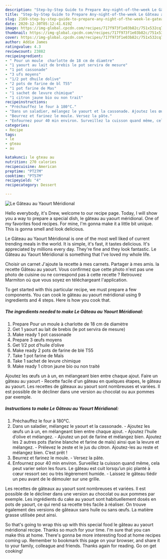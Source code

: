 ```yaml
---
description: "Step-by-Step Guide to Prepare Any-night-of-the-week Le Gâteau au Yaourt Méridional"
title: "Step-by-Step Guide to Prepare Any-night-of-the-week Le Gâteau au Yaourt Méridional"
slug: 2169-step-by-step-guide-to-prepare-any-night-of-the-week-le-gateau-au-yaourt-meridional
date: 2020-12-30T05:12:41.619Z
image: https://img-global.cpcdn.com/recipes/717f973f1e03b82c/751x532cq70/le-gateau-au-yaourt-meridional-photo-principale-de-la-recette.jpg
thumbnail: https://img-global.cpcdn.com/recipes/717f973f1e03b82c/751x532cq70/le-gateau-au-yaourt-meridional-photo-principale-de-la-recette.jpg
cover: https://img-global.cpcdn.com/recipes/717f973f1e03b82c/751x532cq70/le-gateau-au-yaourt-meridional-photo-principale-de-la-recette.jpg
author: Addie James
ratingvalue: 4.3
reviewcount: 23882
recipeingredient:
- " Pour un moule  charlotte de 18 cm de diamtre"
- "1 yaourt au lait de brebis le pot servira de mesure"
- "1 pot cassonade"
- "3 ufs moyens"
- "1/2 pot dhuile dolive"
- "2 pots de farine de bl T55"
- "1 pot farine de Mas"
- "1 sachet de levure chimique"
- "1 citron jaune bio ou non trait"
recipeinstructions:
- "Préchauffez le four à 180°C."
- "Dans un saladier, mélangez le yaourt et la cassonade. Ajoutez les œufs un à un, en mélangeant bien entre chaque ajout. Ajoutez l’huile d’olive et mélangez. Ajoutez un pot de farine et mélangez bien. Ajoutez les 2 autres pots (farine blanche et farine de maïs) ainsi que la levure et mélangez. Prélevez le zeste et le jus du citron. Ajoutez-les au reste et mélangez bien. C’est prêt !"
- "Beurrez et farinez le moule. Versez la pâte."
- "Enfournez pour 40 min environ. Surveillez la cuisson quand même, cela peut varier selon les fours. Le gâteau est cuit lorsqu’un pic planté à cœur ressort sec ou très légèrement humide. Laissez le gâteau tiédir un peu avant de le démouler sur une grille."
categories:
- Recipe
tags:
- le
- gteau
- au

katakunci: le gteau au 
nutrition: 270 calories
recipecuisine: American
preptime: "PT27M"
cooktime: "PT57M"
recipeyield: "4"
recipecategory: Dessert

---
```



![Le Gâteau au Yaourt Méridional](https://img-global.cpcdn.com/recipes/717f973f1e03b82c/751x532cq70/le-gateau-au-yaourt-meridional-photo-principale-de-la-recette.jpg)

Hello everybody, it's Drew, welcome to our recipe page. Today, I will show you a way to prepare a special dish, le gâteau au yaourt méridional. One of my favorites food recipes. For mine, I'm gonna make it a little bit unique. This is gonna smell and look delicious.

Le Gâteau au Yaourt Méridional is one of the most well liked of current trending meals in the world. It is simple, it's fast, it tastes delicious. It's appreciated by millions every day. They're fine and they look fantastic. Le Gâteau au Yaourt Méridional is something that I've loved my whole life.

Choisir un carnet J&#39;ajoute la recette à mes carnets. Partager à mes amis. la recette Gâteau au yaourt. Vous confirmez que cette photo n&#39;est pas une photo de cuisine ou ne correspond pas à cette recette ? Retrouvez Marmiton où que vous soyez en téléchargeant l&#39;application.


To get started with this particular recipe, we must prepare a few components. You can cook le gâteau au yaourt méridional using 9 ingredients and 4 steps. Here is how you cook that.

<!--inarticleads1-->

##### The ingredients needed to make Le Gâteau au Yaourt Méridional:

1. Prepare  Pour un moule à charlotte de 18 cm de diamètre
1. Get 1 yaourt au lait de brebis (le pot servira de mesure)
1. Make ready 1 pot cassonade
1. Prepare 3 œufs moyens
1. Get 1/2 pot d’huile d’olive
1. Make ready 2 pots de farine de blé T55
1. Take 1 pot farine de Maïs
1. Take 1 sachet de levure chimique
1. Make ready 1 citron jaune bio ou non traité


Ajoutez les œufs un à un, en mélangeant bien entre chaque ajout. Faire un gâteau au yaourt - Recette facile d&#39;un gâteau en quelques étapes, le gâteau au yaourt. Les recettes de gâteaux au yaourt sont nombreuses et variées. Il est possible de le décliner dans une version au chocolat ou aux pommes par exemple. 

<!--inarticleads2-->

##### Instructions to make Le Gâteau au Yaourt Méridional:

1. Préchauffez le four à 180°C.
1. Dans un saladier, mélangez le yaourt et la cassonade. - Ajoutez les œufs un à un, en mélangeant bien entre chaque ajout. - Ajoutez l’huile d’olive et mélangez. - Ajoutez un pot de farine et mélangez bien. Ajoutez les 2 autres pots (farine blanche et farine de maïs) ainsi que la levure et mélangez. - Prélevez le zeste et le jus du citron. Ajoutez-les au reste et mélangez bien. C’est prêt !
1. Beurrez et farinez le moule. - Versez la pâte.
1. Enfournez pour 40 min environ. Surveillez la cuisson quand même, cela peut varier selon les fours. Le gâteau est cuit lorsqu’un pic planté à cœur ressort sec ou très légèrement humide. - Laissez le gâteau tiédir un peu avant de le démouler sur une grille.


Les recettes de gâteaux au yaourt sont nombreuses et variées. Il est possible de le décliner dans une version au chocolat ou aux pommes par exemple. Les ingrédients du cake au yaourt sont habituellement dosés en pots de yaourt, ce qui rend sa recette très facile à réaliser. On trouve également des versions de gâteaux sans huile ou sans œufs. La matière grasse utilisée peut ainsi. 

So that's going to wrap this up with this special food le gâteau au yaourt méridional recipe. Thanks so much for your time. I'm sure that you can make this at home. There's gonna be more interesting food at home recipes coming up. Remember to bookmark this page on your browser, and share it to your family, colleague and friends. Thanks again for reading. Go on get cooking!

